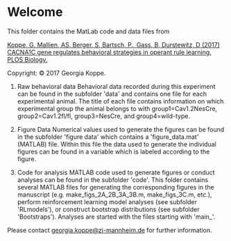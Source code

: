 # Welcome

This folder contains the MatLab code and data files from

[Koppe, G, Mallien, AS, Berger, S, Bartsch, P., Gass, B, Durstewitz, D (2017) CACNA1C gene regulates behavioral strategies in operant rule learning. PLOS Biology.](http://journals.plos.org/plosbiology/article?id=10.1371/journal.pbio.2000936)

Copyright: © 2017 Georgia Koppe.


1. Raw behavioral data
Behavioral data recorded during this experiment can be found in the subfolder 'data' and contains one file for each experimental animal. The title of each file contains information on which experimental group the animal belongs to with group1=Cav1.2NesCre, group2=Cav1.2fl/fl, group3=NesCre, and group4=wild-type. 

2. Figure Data
Numerical values used to generate the figures can be found in the subfolder 'figure data' which contains a 'figure_data.mat' (MATLAB) file. Within this file the data used to generate the individual figures can be found in a variable which is labeled according to the figure.

3. Code for analysis
MATLAB code used to generate figures or conduct analyses can be found in the subfolder 'code'. This folder contains several MATLAB files for generating the corresponding figures in the manuscript (e.g. make_figs_2A_2B_3A_3B.m, make_figs_3C.m, etc.), perform reinforcement learning model analyses (see subfolder 'RLmodels'), or construct bootstrap distributions (see subfolder 'Bootstraps'). Analyses are started with the files starting with 'main_'.

Please contact georgia.koppe@zi-mannheim.de for further information.
